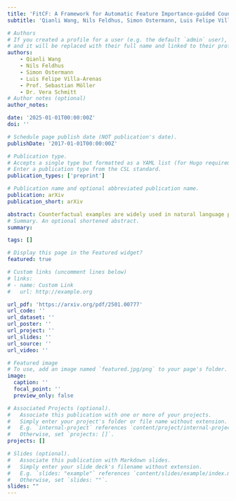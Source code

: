```yaml
---
title: 'FitCF: A Framework for Automatic Feature Importance-guided Counterfactual Example Generation'
subtitle: 'Qianli Wang, Nils Feldhus, Simon Ostermann, Luis Felipe Villa-Arenas, Sebastian Möller, Vera Schmitt'

# Authors
# If you created a profile for a user (e.g. the default `admin` user), write the username (folder name) here
# and it will be replaced with their full name and linked to their profile.
authors:
    - Qianli Wang
    - Nils Feldhus
    - Simon Ostermann
    - Luis Felipe Villa-Arenas
    - Prof. Sebastian Möller
    - Dr. Vera Schmitt
# Author notes (optional)
author_notes: 

date: '2025-01-01T00:00:00Z'
doi: ''

# Schedule page publish date (NOT publication's date).
publishDate: '2017-01-01T00:00:00Z'

# Publication type.
# Accepts a single type but formatted as a YAML list (for Hugo requirements).
# Enter a publication type from the CSL standard.
publication_types: ['preprint']

# Publication name and optional abbreviated publication name.
publication: arXiv
publication_short: arXiv

abstract: Counterfactual examples are widely used in natural language processing (NLP) as valuable data to improve models, and in explainable artificial intelligence (XAI) to understand model behavior. The automated generation of counterfactual examples remains a challenging task even for large language models (LLMs), despite their impressive performance on many tasks. In this paper, we first introduce ZeroCF, a faithful approach for leveraging important words derived from feature attribution methods to generate counterfactual examples in a zero-shot setting. Second, we present a new framework, FitCF, which further verifies aforementioned counterfactuals by label flip verification and then inserts them as demonstrations for few-shot prompting, outperforming two state-of-the-art baselines. Through ablation studies, we identify the importance of each of FitCF's core components in improving the quality of counterfactuals, as assessed through flip rate, perplexity, and similarity measures. Furthermore, we show the effectiveness of LIME and Integrated Gradients as backbone attribution methods for FitCF and find that the number of demonstrations has the largest effect on performance. Finally, we reveal a strong correlation between the faithfulness of feature attribution scores and the quality of generated counterfactuals.
# Summary. An optional shortened abstract.
summary: 

tags: []

# Display this page in the Featured widget?
featured: true

# Custom links (uncomment lines below)
# links:
# - name: Custom Link
#   url: http://example.org

url_pdf: 'https://arxiv.org/pdf/2501.00777'
url_code: ''
url_dataset: ''
url_poster: ''
url_project: ''
url_slides: ''
url_source: ''
url_video: ''

# Featured image
# To use, add an image named `featured.jpg/png` to your page's folder.
image:
  caption: ''
  focal_point: ''
  preview_only: false

# Associated Projects (optional).
#   Associate this publication with one or more of your projects.
#   Simply enter your project's folder or file name without extension.
#   E.g. `internal-project` references `content/project/internal-project/index.md`.
#   Otherwise, set `projects: []`.
projects: []

# Slides (optional).
#   Associate this publication with Markdown slides.
#   Simply enter your slide deck's filename without extension.
#   E.g. `slides: "example"` references `content/slides/example/index.md`.
#   Otherwise, set `slides: ""`.
slides: ""
---
```



